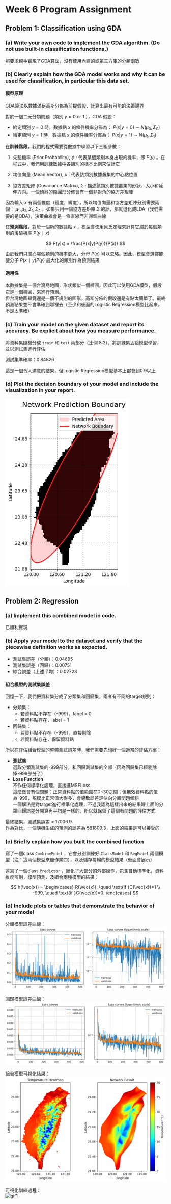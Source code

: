 # Week 6 Program Assignment


## Problem 1: Classification using GDA

### (a) Write your own code to implement the GDA algorithm. (Do not use built-in classification functions.)

照要求親手實現了GDA算法，沒有使用內建的或第三方庫的分類函數

### (b) Clearly explain how the GDA model works and why it can be used for classification, in particular this data set.

#### 模型原理

GDA算法以數據滿足高斯分佈為前提假設，計算出最有可能的決策邊界

對於一個二元分類問題（類別 $y = 0 \text{ or } 1$ ），GDA 假設：
- 給定類別 $y = 0$ 時，數據點 $x$ 的條件機率分佈為： $P(x|y=0) \sim N(\mu_0, \Sigma_0)$
- 給定類別 $y = 1$ 時，數據點 $x$ 的條件機率分佈為： $P(x|y=1) \sim N(\mu_1, \Sigma_1)$

在**訓練階段**，我們的程式需要從數據中學習以下三組參數：

1. 先驗機率 (Prior Probability), $\phi$ : 代表某個類別本身出現的機率，即 $P(y)$ 。在程式中，我們用訓練數據中各類別的樣本比例來估計它

2. 均值向量 (Mean Vector), $\mu$ : 代表該類別數據叢集的中心點位置

3. 協方差矩陣 (Covariance Matrix), $\Sigma$ : 描述該類別數據叢集的形狀、大小和延伸方向。一個傾斜的橢圓形分佈會有一個非對角的協方差矩陣

因為輸入 $x$ 有兩個維度（經度，緯度），所以均值向量和協方差矩陣分別需要兩個： $\mu_1, \mu_2, \Sigma_1, \Sigma_2$ 。如果只用一個協方差矩陣 $\Sigma$ 的話，那就退化成LDA（我們需要的是QDA），決策曲線會是一條直線而非圓錐曲線

在**預測階段**，對於一個新的數據點 $x$ ，模型會使用貝氏定理來計算它屬於每個類別的後驗機率 $P(y∣x)$

$$ P(y|x) = \frac{P(x|y)P(y)}{P(x)} $$

由於我們只關心哪個類別的機率更大，分母 $P(x)$ 可以忽略。因此，模型會選擇能使分子 $P(x∣y)P(y)$ 最大化的類別作為預測結果

#### 適用性

本數據集是一個台灣島地圖，形狀類似一個橢圓。因此可以使用GDA模型，假設它是一個橢圓，來進行預測。\
但台灣地圖畢竟還是一個不規則的圖形，高斯分佈的假設還是有點太簡單了。最終預測結果並不會準確到哪裡去（至少和後面的Logistic Regression模型比起來，不是太準確）

### (c) Train your model on the given dataset and report its accuracy. Be explicit about how you measure performance.

將資料集隨機分成 `train` 和 `test` 兩部分（比例 8:2），將訓練集丟給模型學習，並以測試集進行評估

測試集準確率：0.84826

這是一個令人滿意的結果，但Logistic Regression模型基本上都會到0.9以上

### (d) Plot the decision boundary of your model and include the visualization in your report.

![fig1](./figure/gda_result.png)


## Problem 2: Regression

### (a) Implement this combined model in code.

已順利實現

### (b) Apply your model to the dataset and verify that the piecewise definition works as expected.

- 測試集誤差（分類）：0.04695
- 測試集誤差（回歸）：0.00751
- 綜合誤差（上述平均）：0.02723

#### 組合模型的測試集誤差

回憶一下，我們把資料集分成了分類集和回歸集，兩者有不同的target規則：

- 分類集：
  - 若資料點不存在（-999），label = 0
  - 若資料點存在，label = 1
- 回歸集：
  - 若資料點不存在（-999），直接剔除
  - 若資料點存在，保留資料點

所以在評估組合模型的整體測試誤差時，我們需要先想好一個適當的評估方案：

- **測試集** \
    選取分類測試集的-999部分，和回歸測試集的全部（因為回歸集已經剔除掉-999部分了）
- **Loss Function** \
    不作任何標準化處理，直接進MSELoss \
    這麼做會有個問題：正常資料點的值範圍在0~30之間；但無效資料點的值為-999，規模比正常值大得多，會導致誤差評估向分類問題傾斜 \
    一個解法是對target進行標準化處理，不過我認為這樣出來的結果跟上面的分類回歸誤差分開算再平均是一樣的，所以就保留了這個有問題的評估方式

最終結果，測試集誤差 = 17006.9 \
作為對比，一個隨機生成的預測的誤差為 581809.3，上面的結果是可以接受的

### (c) Briefly explain how you built the combined function

寫了一個class `CombineModel` ，它會分別訓練好 `ClassModel` 和 `RegModel` 兩個模型（注：這兩個模型來自作業四），以及儲存每輪的模型結果（後面會展示）

還寫了一個class `Predictor` ，簡化了大部分的外部操作，包含自動標準化，資料維度辨別，模型預測，及組合兩種模型的結果：

$$
h(\vec{x}) = \begin{cases}
    R(\vec{x}), \quad \text{if }C(\vec{x})=1 \\
    -999, \quad \text{if }C(\vec{x})=0.
\end{cases}
$$

### (d) Include plots or tables that demonstrate the behavior of your model

分類模型誤差曲線：\
![fig2](./figure/class_loss.png)

回歸模型誤差曲線：\
![fig3](./figure/reg_loss.png)

組合模型可視化結果：\
![fig4](./figure/model_result.png)

可視化訓練過程：\
![gif1](./figure/train_ani.gif)
